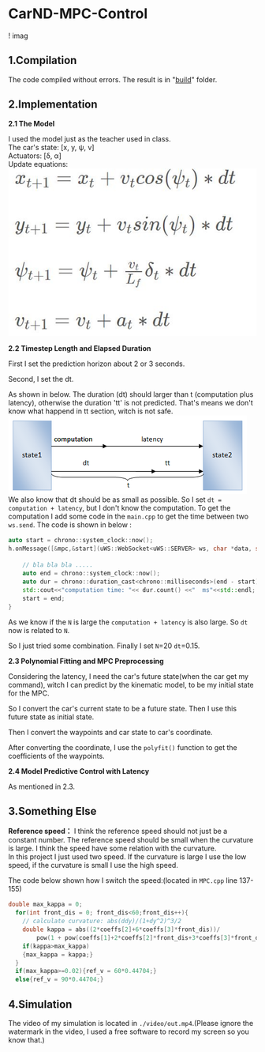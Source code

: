 # CarND-MPC-Control

! imag

## **1.Compilation**
The code compiled without errors. The result is in "[build](./build)" folder.
## **2.Implementation**
**2.1 The Model**

I used the model just as the teacher used in class.   
The car's state: [x, y, ψ, v]   
Actuators: [δ, α]   
Update equations:   
![](imgs/func.JPG)

**2.2 Timestep Length and Elapsed Duration**

First I set the prediction horizon about 2 or 3 seconds.

Second, I set the dt.

As shown in below. The duration (dt) should larger than t (computation plus latency), otherwise the duration 'tt' is not predicted. That's means we don't know what happend in tt section, witch is not safe.
![](imgs/dur.PNG)   
We also know that dt should be as small as possible.
So I set `dt = computation + latency`, but I don't know the computation. To get the computation I add some code in the `main.cpp` to get the time between two `ws.send`. The code is shown in below :
``` c++
auto start = chrono::system_clock::now();
h.onMessage([&mpc,&start](uWS::WebSocket<uWS::SERVER> ws, char *data, size_t length,uWS::OpCode opCode) {

    // bla bla bla .....
    auto end = chrono::system_clock::now();
    auto dur = chrono::duration_cast<chrono::milliseconds>(end - start);
    std::cout<<"computation time: "<< dur.count() <<"  ms"<<std::endl;
    start = end;
}
```
As we know if the `N` is large the `computation + latency` is also large. So `dt` now is related to `N`.

So I just tried some combination.
Finally I set `N`=20 `dt`=0.15.


**2.3 Polynomial Fitting and MPC Preprocessing**

Considering the latency, I need the car's future state(when the car get my command), witch I can predict by the kinematic model, to be my initial state for the MPC.

So I convert the car's current state to be a future state. Then I use this future state as initial state.

Then I convert the waypoints and car state to car's coordinate.

After converting the coordinate, I use the `polyfit()` function to get the coefficients of the waypoints.



**2.4 Model Predictive Control with Latency**

As mentioned in 2.3.

## **3.Something Else**
**Reference speed：**
I think the reference speed should not just be a constant number. The reference speed should be small when the curvature is large. I think the speed have some relation with the curvature.    
In this project I just used two speed. If the curvature is large I use the low speed, if the curvature is small I use the high speed.   

The code below shown how I switch the speed:(located in `MPC.cpp` line 137-155)
```c++
double max_kappa = 0;
  for(int front_dis = 0; front_dis<60;front_dis++){
    // calculate curvature: abs(ddy)/(1+dy^2)^3/2
    double kappa = abs((2*coeffs[2]+6*coeffs[3]*front_dis))/
        pow(1 + pow(coeffs[1]+2*coeffs[2]*front_dis+3*coeffs[3]*front_dis*front_dis, 2), 3.0/2);
    if(kappa>max_kappa)
    {max_kappa = kappa;}
  }
  if(max_kappa>=0.02){ref_v = 60*0.44704;}
  else{ref_v = 90*0.44704;}
```



## **4.Simulation**
The video of my simulation is located in `./video/out.mp4`.(Please ignore the watermark in the video, I used a free software to record my screen so you know that.)
